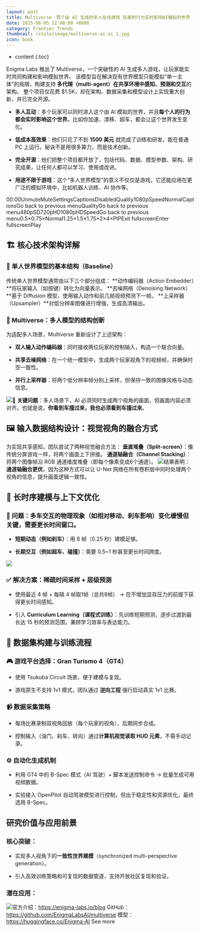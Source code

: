 ```yaml
---
layout: post
title: Multiverse：首个由 AI 生成的多人在线游戏 玩家的行为实时影响AI模拟的世界
date: 2025-06-05 12:00:00 +0800
category: Frontier Trends
thumbnail: /style/image/multiverse-ai-ai_1.jpg
icon: book
---
```

* content
{:toc}

Enigma Labs 推出了 Multiverse，一个突破性的 AI 生成多人游戏，让玩家能实时共同构建和影响模拟世界。
该模型旨在解决现有世界模型只能模拟“单一主体”的局限，构建支持 **多代理（multi-agent）在共享环境中感知、预测和交互**的架构。
整个项目仅花费 $1.5K，却在架构、数据采集和模型设计上实现重大创新，并已完全开源。

- **多人互动**：多个玩家可以同时进入这个由 AI 模拟的世界，并且**每个人的行为都会实时影响这个世界**。比如你加速、漂移、超车，都会让这个世界发生变化。

- **低成本高效果**：他们只花了不到 **1500 美元** 就完成了训练和研发，能在普通 PC 上运行。秘诀不是用很多算力，而是技术创新。

- **完全开源**：他们把整个项目都开放了，包括代码、数据、模型参数、架构、研究成果，让任何人都可以学习、使用或改进。

- **用途不限于游戏**：这个“多人世界模型”的意义不仅仅是游戏，它还能应用在更广泛的模拟环境中，比如机器人训练、AI 协作等。

00:00UnmuteMuteSettingsCaptionsDisabledQuality1080pSpeedNormalCaptionsGo back to previous menuQualityGo back to previous menu480pSD720pHD1080pHDSpeedGo back to previous menu0.5×0.75×Normal1.25×1.5×1.75×2×4×PIPExit fullscreenEnter fullscreenPlay
## 🏗️ 核心技术架构详解

### 🔹 单人世界模型的基本结构（Baseline）
传统单人世界模型通常由以下三个部分组成：
**动作编码器（Action Embedder）**将玩家输入（如按键）转化为向量表示。
**去噪网络（Denoising Network）**基于 Diffusion 模型，使用输入动作和前几帧视频预测下一帧。
**上采样器（Upsampler）**对低分辨率图像进行增强，生成高清输出。

### 🔸 Multiverse：多人模型的结构创新
为适配多人场景，Multiverse 重新设计了上述架构：

- **双人输入动作编码器**：同时接收两位玩家的控制输入，构造一个联合向量。

- **共享去噪网络**：在一个统一模型中，生成两个玩家视角下的视频帧，并确保时空一致性。

- **并行上采样器**：将两个低分辨率帧分别上采样，但保持一致的图像风格与动态信息。

![](https://assets-v2.circle.so/80znrdzd1n63gccprglqjzf18nku)📌 **关键问题**：多人场景下，AI 必须同时生成两个视角的画面，但画面内容必须对齐。也就是说，**你看到车撞过来，我也必须看到车撞过来**。

## 🖼️ 输入数据结构设计：视觉视角的融合方式
为实现共享感知，团队尝试了两种视觉融合方法：
**垂直堆叠（Split-screen）**：像传统分屏游戏一样，将两个画面上下拼接。
**通道轴融合（Channel Stacking）**：将两个图像帧沿 RGB 通道维度堆叠（即每个像素变成6个通道）。
![](https://assets-v2.circle.so/o8n0dy5soppsqijflf8mxg84uj9p)结果表明：**通道轴融合更优**，因为这种方式可以让 U-Net 网络在所有卷积层中同时处理两个视角的信息，提升画面逻辑一致性。

## 📏 长时序建模与上下文优化

### 🎯 问题：多车交互的物理现象（如相对移动、刹车影响）**变化缓慢但关键**，需要更长时间窗口。

- **短期动态（例如刹车）**：用 8 帧（0.25 秒）建模足够。

- **长期交互（例如超车、碰撞）**：需要 0.5~1 秒甚至更长时间跨度。

![](https://assets-v2.circle.so/9x06ka6sn2e7wfb92qows1179jj2)
### ✅ 解决方案：**稀疏时间采样 + 层级预测**

- 使用最近 4 帧 + 每隔 4 帧取1帧（总共8帧） → 在不增加显存压力的前提下获得更长时间感知。

- 引入 **Curriculum Learning（课程式训练）**：先训练短期预测，逐步过渡到最长达 15 秒的预测范围，兼顾学习效率与表达能力。

## 🧪 数据集构建与训练流程

### 🎮 游戏平台选择：Gran Turismo 4（GT4）

- 使用 Tsukuba Circuit 场景，便于建模与复现。

- 游戏原生不支持 1v1 模式，团队通过 **逆向工程** 强行启动真实 1v1 比赛。

### 📹 数据采集策略

- 每场比赛录制双视角回放（每个玩家的视角），后期同步合成。

- 控制输入（油门、刹车、转向）通过**计算机视觉读取 HUD 元素**，不需手动记录。

### ⚙️ 自动化生成机制

- 利用 GT4 中的 B-Spec 模式（AI 驾驶）+ 脚本发送控制命令 → 批量生成可用视频数据。

- 实验接入 OpenPilot 自动驾驶模型进行控制，但出于稳定性和资源优化，最终选用 B-Spec。

## 研究价值与应用前景

### 核心突破：

- 实现多人视角下的**一致性世界建模**（synchronized multi-perspective generation）。

- 引入高效训练策略和可复现的数据管道，支持开放社区复现和验证。

### 潜在应用：
![](https://assets-v2.circle.so/rolivejo1gd7ku1747rkbzxfwfbh)官方介绍：https://enigma-labs.io/blog 
GitHub：https://github.com/EnigmaLabsAI/multiverse
模型：https://huggingface.co/Enigma-AI
See more